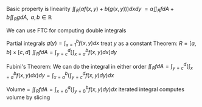 Basic property is linearity
	$\displaystyle \iint_R (af(x,y)+b(g(x,y)))dxdy$
	$\displaystyle =a\iint_R fdA + b\iint_R gdA,\text{  } a,b \in \mathbb{R}$

We can use FTC for computing double integrals

Partial integrals
	$\displaystyle g(y) = \int_{x=1}^{b} f(x,y)dx$ treat $y$ as a constant
Theorem:
$R = [a,b] \times [c,d]$
	$\displaystyle \iint_{R} fdA = \int_{y=c}^{d} \left[\int_{x=a}^{b} f(x,y)dx \right]dy$

Fubini's Theorem:
	We can do the integral in either order
		$\displaystyle \iint_{R} fdA = \int_{y=c}^{d}\left(\int_{x=a}^{b}f(x,y) dx\right)dy = \int_{x=a}^{b}\left(\int_{y=c}^{d}f(x,y) dy\right)dx$

Volume = $\displaystyle \iint_{R} fdA = \int_{x=0}^{a}\left(\int_{y=0}^{b}f(x,y) dy\right)dx$
	iterated integral computes volume by slicing

